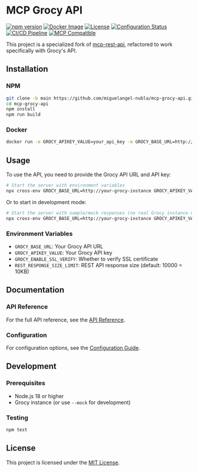# MCP Grocy API

[![npm version](https://img.shields.io/npm/v/mcp-grocy-api.svg)](https://www.npmjs.com/package/mcp-grocy-api)
[![Docker Image](https://img.shields.io/badge/docker%20image-ghcr.io-blue)](https://github.com/miguelangel-nubla/mcp-grocy-api/pkgs/container/mcp-grocy-api)
[![License](https://img.shields.io/github/license/miguelangel-nubla/mcp-grocy-api)](LICENSE)
[![Configuration Status](https://github.com/miguelangel-nubla/mcp-grocy-api/actions/workflows/validate-config.yml/badge.svg)](https://github.com/miguelangel-nubla/mcp-grocy-api/actions/workflows/validate-config.yml)
[![CI/CD Pipeline](https://github.com/miguelangel-nubla/mcp-grocy-api/actions/workflows/pipeline.yml/badge.svg)](https://github.com/miguelangel-nubla/mcp-grocy-api/actions/workflows/pipeline.yml)
[![MCP Compatible](https://img.shields.io/badge/MCP-Compatible-blue)](https://modelcontextprotocol.io)

This project is a specialized fork of [mcp-rest-api](https://github.com/dkmaker/mcp-rest-api), refactored to work specifically with Grocy's API.

## Installation

### NPM

```bash
git clone -b main https://github.com/miguelangel-nubla/mcp-grocy-api.git
cd mcp-grocy-api
npm install
npm run build
```

### Docker

```bash
docker run -e GROCY_APIKEY_VALUE=your_api_key -e GROCY_BASE_URL=http://your-grocy-instance ghcr.io/miguelangel-nubla/mcp-grocy-api:latest
```

## Usage

To use the API, you need to provide the Grocy API URL and API key:

```bash
# Start the server with environment variables
npx cross-env GROCY_BASE_URL=http://your-grocy-instance GROCY_APIKEY_VALUE=your_api_key mcp-grocy-api
```

Or to start in development mode:

```bash
# Start the server with sample/mock responses (no real Grocy instance needed)
npx cross-env GROCY_BASE_URL=http://your-grocy-instance GROCY_APIKEY_VALUE=your_api_key mcp-grocy-api --mock
```

### Environment Variables

- `GROCY_BASE_URL`: Your Grocy API URL
- `GROCY_APIKEY_VALUE`: Your Grocy API key
- `GROCY_ENABLE_SSL_VERIFY`: Whether to verify SSL certificate
- `REST_RESPONSE_SIZE_LIMIT`: REST API response size  (default: 10000 = 10KB)

## Documentation

### API Reference

For the full API reference, see the [API Reference](src/resources/api-reference.md).

### Configuration

For configuration options, see the [Configuration Guide](src/resources/config.md).

## Development

### Prerequisites

- Node.js 18 or higher
- Grocy instance (or use `--mock` for development)

### Testing

```bash
npm test
```

## License

This project is licensed under the [MIT License](LICENSE).
